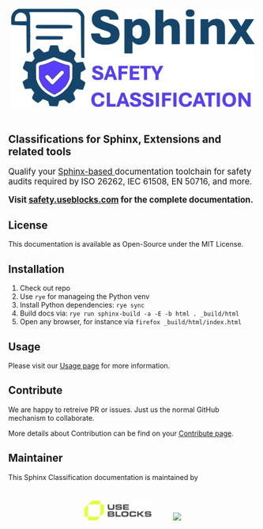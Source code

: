 <a href="https://useblocks.com">
<img style="height: 200px; margin: 20px 5px" src="_static/logo_sphinx_classification_light.png"></a>

## Classifications for Sphinx, Extensions and related tools


<p style="font-size: 1.2em;">Qualify your <a href="https://sphinx-doc.org">Sphinx-based </a> documentation toolchain for safety audits required by ISO 26262, IEC 61508, EN 50716, and more.</p>

<p style="font-size: 1.2em; font-weight:700">
Visit
<a href="https://safety.useblocks.com">safety.useblocks.com</a>
for the complete documentation.
<p>

## License
This documentation is available as Open-Source under 
the MIT License. 

## Installation

1. Check out repo
2. Use `rye` for manageing the Python venv
3. Install Python dependencies: `rye sync`
4. Build docs via: `rye run sphinx-build -a -E -b html . _build/html`
5. Open any browser, for instance via `firefox _build/html/index.html`

## Usage
Please visit our [Usage page](https://safety.useblocks.com/usage/index.html) for more information.

## Contribute
We are happy to retreive PR or issues.
Just us the normal GitHub mechanism to collaborate. 

More details about Contribution can be find on your
[Contribute page](https://safety.useblocks.com/usage/contribute.html).

## Maintainer
This Sphinx Classification documentation is
maintained by
<div style="padding: 5px 20px;text-align:center">
<a href="https://useblocks.com">
<img style="height: 40px;margin: 20px" src="_static/useblocks_logo.png"></a>
<a href="https://innotecsafety.com/">
<img style="height: 50px;margin: 20px" src="https://innotecsafety.com/wp-content/uploads/2024/10/innotec-logo-tuv-austria-group-e1728416243598-1.png"></a>
</div>
